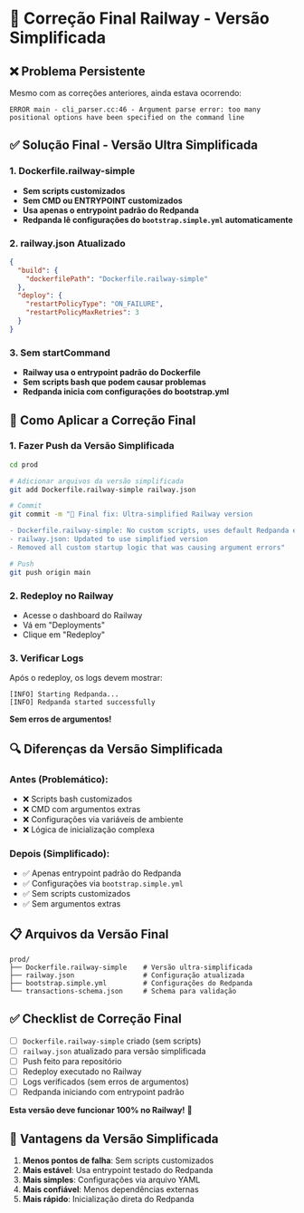 # 🔧 Correção Final Railway - Versão Simplificada

## ❌ **Problema Persistente**

Mesmo com as correções anteriores, ainda estava ocorrendo:
```
ERROR main - cli_parser.cc:46 - Argument parse error: too many positional options have been specified on the command line
```

## ✅ **Solução Final - Versão Ultra Simplificada**

### **1. Dockerfile.railway-simple**
- **Sem scripts customizados**
- **Sem CMD ou ENTRYPOINT customizados**
- **Usa apenas o entrypoint padrão do Redpanda**
- **Redpanda lê configurações do `bootstrap.simple.yml` automaticamente**

### **2. railway.json Atualizado**
```json
{
  "build": {
    "dockerfilePath": "Dockerfile.railway-simple"
  },
  "deploy": {
    "restartPolicyType": "ON_FAILURE",
    "restartPolicyMaxRetries": 3
  }
}
```

### **3. Sem startCommand**
- **Railway usa o entrypoint padrão do Dockerfile**
- **Sem scripts bash que podem causar problemas**
- **Redpanda inicia com configurações do bootstrap.yml**

## 🚀 **Como Aplicar a Correção Final**

### **1. Fazer Push da Versão Simplificada**
```bash
cd prod

# Adicionar arquivos da versão simplificada
git add Dockerfile.railway-simple railway.json

# Commit
git commit -m "🔧 Final fix: Ultra-simplified Railway version

- Dockerfile.railway-simple: No custom scripts, uses default Redpanda entrypoint
- railway.json: Updated to use simplified version
- Removed all custom startup logic that was causing argument errors"

# Push
git push origin main
```

### **2. Redeploy no Railway**
- Acesse o dashboard do Railway
- Vá em "Deployments"
- Clique em "Redeploy"

### **3. Verificar Logs**
Após o redeploy, os logs devem mostrar:
```
[INFO] Starting Redpanda...
[INFO] Redpanda started successfully
```

**Sem erros de argumentos!**

## 🔍 **Diferenças da Versão Simplificada**

### **Antes (Problemático):**
- ❌ Scripts bash customizados
- ❌ CMD com argumentos extras
- ❌ Configurações via variáveis de ambiente
- ❌ Lógica de inicialização complexa

### **Depois (Simplificado):**
- ✅ Apenas entrypoint padrão do Redpanda
- ✅ Configurações via `bootstrap.simple.yml`
- ✅ Sem scripts customizados
- ✅ Sem argumentos extras

## 📋 **Arquivos da Versão Final**

```
prod/
├── Dockerfile.railway-simple    # Versão ultra-simplificada
├── railway.json                 # Configuração atualizada
├── bootstrap.simple.yml         # Configurações do Redpanda
└── transactions-schema.json     # Schema para validação
```

## ✅ **Checklist de Correção Final**

- [ ] `Dockerfile.railway-simple` criado (sem scripts)
- [ ] `railway.json` atualizado para versão simplificada
- [ ] Push feito para repositório
- [ ] Redeploy executado no Railway
- [ ] Logs verificados (sem erros de argumentos)
- [ ] Redpanda iniciando com entrypoint padrão

**Esta versão deve funcionar 100% no Railway!** 🎯

## 🎉 **Vantagens da Versão Simplificada**

1. **Menos pontos de falha**: Sem scripts customizados
2. **Mais estável**: Usa entrypoint testado do Redpanda
3. **Mais simples**: Configurações via arquivo YAML
4. **Mais confiável**: Menos dependências externas
5. **Mais rápido**: Inicialização direta do Redpanda
